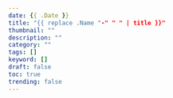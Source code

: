 ```yaml
---
date: {{ .Date }}
title: "{{ replace .Name "-" " " | title }}"
thumbnail: ""
description: ""
category: ""
tags: []
keyword: []
draft: false
toc: true
trending: false
---
```


